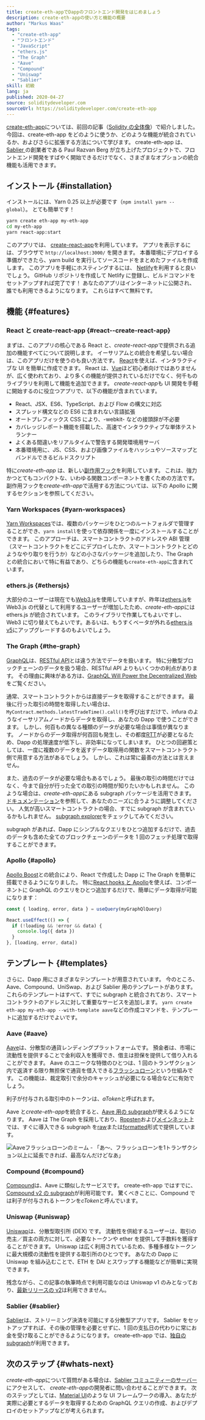 ```yaml
---
title: create-eth-appでDappのフロントエンド開発をはじめましょう
description: create-eth-appの使い方と機能の概要
author: "Markus Waas"
tags:
  - "create-eth-app"
  - "フロントエンド"
  - "JavaScript"
  - "ethers.js"
  - "The Graph"
  - "Aave"
  - "Compound"
  - "Uniswap"
  - "Sablier"
skill: 初級
lang: ja
published: 2020-04-27
source: soliditydeveloper.com
sourceUrl: https://soliditydeveloper.com/create-eth-app
---
```


[create-eth-app](https://github.com/PaulRBerg/create-eth-app)については、前回の記事（[Solidity の全体像](https://soliditydeveloper.com/solidity-overview-2020)）で紹介しました。 今回は、create-eth-app をどのように使うか、どのような機能が統合されているか、およびさらに拡張する方法について学びます。 create-eth-app は、[ Sablier ](http://sablier.finance/)の創業者である Paul Razvan Berg が立ち上げたプロジェクトで、フロントエンド開発をすばやく開始できるだけでなく、さまざまなオプションの統合機能も活用できます。

## インストール {#installation}

インストールには、Yarn 0.25 以上が必要です（`npm install yarn --global`）。 とても簡単です！

```bash
yarn create eth-app my-eth-app
cd my-eth-app
yarn react-app:start
```

このアプリでは、 [create-react-app](https://github.com/facebook/create-react-app)を利用しています。 アプリを表示するには、ブラウザで `http://localhost:3000/` を開きます。 本番環境にデプロイする準備ができたら、yarn build を実行してソースコードをまとめたファイルを作成します。 このアプリを手軽にホスティングするには、 [Netlify](https://www.netlify.com/)を利用すると良いでしょう。 GitHub リポジトリを作成して Netlify に登録し、ビルドコマンドをセットアップすれば完了です！ あなたのアプリはインターネットに公開され、誰でも利用できるようになります。 これらはすべて無料です。

## 機能 {#features}

### React と create-react-app {#react--create-react-app}

まずは、このアプリの核心である React と、*create-react-app*で提供される追加の機能すべてについて説明します。 イーサリアムとの統合を希望しない場合は、このアプリだけを使うのも良い方法です。 [React](https://reactjs.org/)を使えば、インタラクティブな UI を簡単に作成できます。 React は、[Vue](https://vuejs.org/)ほど初心者向けではありませんが、広く使われており、より多くの機能が提供されているだけでなく、何千ものライブラリを利用して機能を追加できます。 *create-react-app*も UI 開発を手軽に開始するのに役立つアプリで、以下の機能が含まれています。

- React、JSX、ES6、TypeScript、および Flow の構文に対応
- スプレッド構文などの ES6 に含まれない言語拡張
- オートプレフィックス CSS により、-webkit- などの接頭辞が不必要
- カバレッジレポート機能を搭載した、高速でインタラクティブな単体テストランナー
- よくある間違いをリアルタイムで警告する開発環境用サーバ
- 本番環境用に、JS、CSS、および画像ファイルをハッシュやソースマップとバンドルできるビルドスクリプト

特に*create-eth-app* は、新しい[副作用フック](https://reactjs.org/docs/hooks-effect.html)を利用しています。 これは、強力かつとてもコンパクトな、いわゆる関数コンポーネントを書くための方法です。 副作用フックを*create-eth-app*で活用する方法については、以下の Apollo に関するセクションを参照してください。

### Yarn Workspaces {#yarn-workspaces}

[Yarn Workspaces](https://classic.yarnpkg.com/en/docs/workspaces/)では、複数のパッケージをひとつのルートフォルダで管理することができ、`yarn install`を使って依存関係を一度にインストールすることができます。 このアプローチは、スマートコントラクトのアドレスや ABI 管理（スマートコントラクトをどこにデプロイしたか、スマートコントラクトとどのようなやり取りを行うか）などの小さなパッケージを追加したり、The Graph との統合において特に有益であり、どちらの機能も`create-eth-app`に含まれています。

### ethers.js {#ethersjs}

大部分のユーザーは現在でも[Web3.js](https://web3js.readthedocs.io/en/v1.2.7/)を使用していますが、昨年は[ethers.js](https://docs.ethers.io/)を Web3.js の代替として利用するユーザーが増加したため、*create-eth-app*には ethers.js が統合されています。 このライブラリで作業してもよいですし、Web3 に切り替えてもよいです。あるいは、もうすくベータが外れる[ethers.js v5](https://docs-beta.ethers.io/)にアップグレードするのもよいでしょう。

### The Graph {#the-graph}

[GraphQL](https://graphql.org/)は、[RESTful API](https://restfulapi.net/)とは違う方法でデータを扱います。 特に分散型ブロックチェーンのデータを扱う場合、RESTful API よりもいくつかの利点があります。 その理由に興味がある方は、[GraphQL Will Power the Decentralized Web](https://medium.com/graphprotocol/graphql-will-power-the-decentralized-web-d7443a69c69a)をご覧ください。

通常、スマートコントラクトからは直接データを取得することができます。 最後に行った取引の時間を取得したい場合は、 `MyContract.methods.latestTradeTime().call()`を呼び出すだけで、infura のようなイーサリアムノードからデータを取得し、あなたの Dapp で使うことができます。 しかし、何百もの異なる種類のデータが必要な場合は事情が異なります。 ノードからのデータ取得が何百回も発生し、その都度[RTT](https://wikipedia.org/wiki/Round-trip_delay_time)が必要となるため、Dapp の処理速度が低下し、非効率になってしまいます。 ひとつの回避策としては、一度に複数のデータを返すデータ取得用の関数をスマートコントラクト側で用意する方法があるでしょう。 しかし、これは常に最善の方法とは言えません。

また、過去のデータが必要な場合もあるでしょう。 最後の取引の時間だけではなく、今まで自分が行った全ての取引の時間が知りたいかもしれません。 このような場合は、*create-eth-app*にある subgraph パッケージを活用できます。[ドキュメンテーション](https://thegraph.com/docs/define-a-subgraph)を参照して、あなたのニーズに合うように調整してください。 人気が高いスマートコントラクトの場合、すでに subgraph が含まれているかもしれません。 [subgraph explorer](https://thegraph.com/explorer/)をチェックしてみてください。

subgraph があれば、Dapp にシンプルなクエリをひとつ追加するだけで、過去のデータも含めた全てのブロックチェーンのデータを 1 回のフェッチ処理で取得することができます。

### Apollo {#apollo}

[Apollo Boost](https://www.apollographql.com/docs/react/get-started/)との統合により、React で作成した Dapp に The Graph を簡単に搭載できるようになりました。 特に[React hooks と Apollo](https://www.apollographql.com/blog/apollo-client-now-with-react-hooks-676d116eeae2)を使えば、コンポーネントに GraphQL のクエリをひとつ追加するだけで、簡単にデータ取得が可能になります：

```js
const { loading, error, data } = useQuery(myGraphQlQuery)

React.useEffect(() => {
  if (!loading && !error && data) {
    console.log({ data })
  }
}, [loading, error, data])
```

## テンプレート {#templates}

さらに、Dapp 用にさまざまなテンプレートが用意されています。 今のところ、Aave、Compound、UniSwap、および Sablier 用のテンプレートがあります。 これらのテンプレートはすべて、すでに subgraph と統合されており、スマートコントラクトのアドレスに対して重要なサービスを追加します。 `yarn create eth-app my-eth-app --with-template aave`などの作成コマンドを、テンプレートに追加するだけでよいです。

### Aave {#aave}

[Aave](https://aave.com/)は、分散型の通貨レンディングプラットフォームです。 預金者は、市場に流動性を提供することで金利収入を獲得でき、借主は担保を提供して借り入れることができます。 Aave のユニークな特徴のひとつは、1 回のトランザクション内で返済する限り無担保で通貨を借入できる[フラッシュローン](https://docs.aave.com/developers/guides/flash-loans)という仕組みです。 この機能は、裁定取引で余分のキャッシュが必要になる場合などに有効でしょう。

利子が付与される取引中のトークンは、*aToken*と呼ばれます。

Aave と*create-eth-app*を統合すると、[Aave 用の subgraph](https://docs.aave.com/developers/getting-started/using-graphql)が使えるようになります。 Aave は The Graph を採用しており、[Ropsten](https://thegraph.com/explorer/subgraph/aave/protocol-ropsten)および[メインネット](https://thegraph.com/explorer/subgraph/aave/protocol)上では、すぐに導入できる subgraph を[raw](https://thegraph.com/explorer/subgraph/aave/protocol-raw)または[formatted](https://thegraph.com/explorer/subgraph/aave/protocol)形式で提供しています。

![Aaveフラッシュローンのミーム - 「あ〜、フラッシュローンを1トランザクション以上に延長できれば、最高なんだけどなあ」](./flashloan-meme.png)

### Compound {#compound}

[Compound](https://compound.finance/)は、Aave に類似したサービスです。 create-eth-app ではすでに、[Compound v2 の subgraph](https://medium.com/graphprotocol/https-medium-com-graphprotocol-compound-v2-subgraph-highlight-a5f38f094195)が利用可能です。 驚くべきことに、Compound では利子が付与されるトークンを*cToken*と呼んでいます。

### Uniswap {#uniswap}

[Uniswap](https://uniswap.exchange/)は、分散型取引所 (DEX) です。 流動性を供給するユーザーは、取引の売主／買主の両方に対して、必要なトークンや ether を提供して手数料を獲得することができます。 Uniswap は広く利用されているため、多種多様なトークンに最大規模の流動性を提供する取引所のひとつです。 あなたの Dapp に Uniswap を組み込むことで、ETH を DAI とスワップする機能などが簡単に実現できます。

残念ながら、この記事の執筆時点で利用可能なのは Uniswap v1 のみとなっており、[最新リリースの v2](https://uniswap.org/blog/uniswap-v2/)は利用できません。

### Sablier {#sablier}

[ Sablier](https://sablier.finance/)は、ストリーミング決済を可能にする分散型アプリです。 Sablier をセットアップすれば、その後の管理を必要とせずに、1 回の支払日の代わりに常にお金を受け取ることができるようになります。 create-eth-app では、[独自の subgraph](https://thegraph.com/explorer/subgraph/sablierhq/sablier)が利用できます。

## 次のステップ {#whats-next}

*create-eth-app*について質問がある場合は、[Sablier コミュニティーのサーバー](https://discord.gg/bsS8T47)にアクセスして、 *create-eth-app*の開発者に問い合わせることができます。 次のステップとしては、[Material UI](https://material-ui.com/)のような UI フレームワークの導入、あなたが実際に必要とするデータを取得するための GraphQL クエリの作成、およびデプロイのセットアップなどが考えられます。
